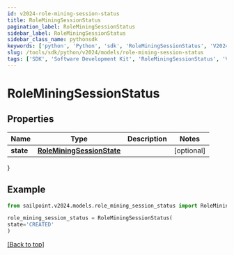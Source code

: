 ```yaml
---
id: v2024-role-mining-session-status
title: RoleMiningSessionStatus
pagination_label: RoleMiningSessionStatus
sidebar_label: RoleMiningSessionStatus
sidebar_class_name: pythonsdk
keywords: ['python', 'Python', 'sdk', 'RoleMiningSessionStatus', 'V2024RoleMiningSessionStatus'] 
slug: /tools/sdk/python/v2024/models/role-mining-session-status
tags: ['SDK', 'Software Development Kit', 'RoleMiningSessionStatus', 'V2024RoleMiningSessionStatus']
---
```


# RoleMiningSessionStatus


## Properties

Name | Type | Description | Notes
------------ | ------------- | ------------- | -------------
**state** | [**RoleMiningSessionState**](role-mining-session-state) |  | [optional] 
}

## Example

```python
from sailpoint.v2024.models.role_mining_session_status import RoleMiningSessionStatus

role_mining_session_status = RoleMiningSessionStatus(
state='CREATED'
)

```
[[Back to top]](#) 

